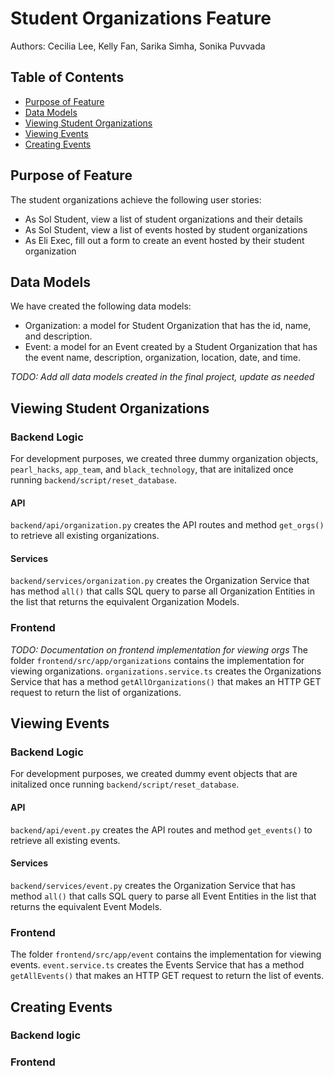 # Student Organizations Feature

Authors: Cecilia Lee, Kelly Fan, Sarika Simha, Sonika Puvvada

## Table of Contents

* [Purpose of Feature](#purpose-of-feature)
* [Data Models](#data-models)
* [Viewing Student Organizations](#viewing-student-organizations)
* [Viewing Events](#viewing-events)
* [Creating Events](#creating-events)

## Purpose of Feature

The student organizations achieve the following user stories:

- As Sol Student, view a list of student organizations and their details
- As Sol Student, view a list of events hosted by student organizations
- As Eli Exec, fill out a form to create an event hosted by their student organization

## Data Models

We have created the following data models:
- Organization: a model for Student Organization that has the id, name, and description. 
- Event: a model for an Event created by a Student Organization that has the event name, description, organization, location, date, and time.

*TODO: Add all data models created in the final project, update as needed*

## Viewing Student Organizations

### Backend Logic
For development purposes, we created three dummy organization objects, `pearl_hacks`, `app_team`, and `black_technology`, that are initalized once running `backend/script/reset_database`.

#### API
`backend/api/organization.py` creates the API routes and method `get_orgs()` to retrieve all existing organizations.

#### Services
`backend/services/organization.py` creates the Organization Service that has method `all()` that calls SQL query to parse all Organization Entities in the list that returns the equivalent Organization Models. 

### Frontend
*TODO: Documentation on frontend implementation for viewing orgs*
The folder `frontend/src/app/organizations` contains the implementation for viewing organizations.
`organizations.service.ts` creates the Organizations Service that has a method `getAllOrganizations()` that makes an HTTP GET request to return the list of organizations.

## Viewing Events

### Backend Logic
For development purposes, we created dummy event objects that are initalized once running `backend/script/reset_database`.

#### API
`backend/api/event.py` creates the API routes and method `get_events()` to retrieve all existing events.

#### Services
`backend/services/event.py` creates the Organization Service that has method `all()` that calls SQL query to parse all Event Entities in the list that returns the equivalent Event Models. 

### Frontend
The folder `frontend/src/app/event` contains the implementation for viewing events.
`event.service.ts` creates the Events Service that has a method `getAllEvents()` that makes an HTTP GET request to return the list of events.

## Creating Events

### Backend logic

### Frontend
